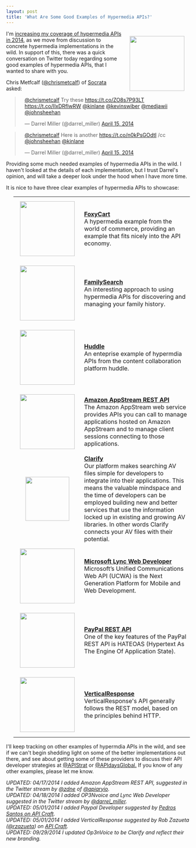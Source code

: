 ```yaml
---
layout: post
title: 'What Are Some Good Examples of Hypermedia APIs?'
---
```

<p><a href="http://hypermedia.apievangelist.com/"><img style="padding: 15px;" src="https://s3.amazonaws.com/kinlane-productions/bw-icons/bw-hypermedia.png" alt="" width="150" align="right" /></a></p>
<p>I'm <a href="http://hypermedia.apievangelist.com/">increasing my coverage of hypermedia APIs in 2014</a>, as we move from discussion to concrete hypermedia implementations in the wild. In support of this, there was a quick conversation on Twitter today regarding some good examples of hypermedia APIs, that I wanted to share with you.</p>
<p>Chris Metfcalf (<a href="https://twitter.com/chrismetcalf/">@chrismetcalf</a>) of <a href="http://www.socrata.com/">Socrata</a> asked:</p>
<blockquote class="twitter-tweet" lang="en" style="padding-left: 25px;">
<p><a href="https://twitter.com/chrismetcalf">@chrismetcalf</a> Try these <a href="https://t.co/ZO8s7P93LT">https://t.co/ZO8s7P93LT</a> <a href="https://t.co/IlxDRfIwRW">https://t.co/IlxDRfIwRW</a> <a href="https://twitter.com/kinlane">@kinlane</a> <a href="https://twitter.com/kevinswiber">@kevinswiber</a> <a href="https://twitter.com/medjawii">@medjawii</a> <a href="https://twitter.com/johnsheehan">@johnsheehan</a></p>
&mdash; Darrel Miller (@darrel_miller) <a href="https://twitter.com/darrel_miller/statuses/456215389283037184">April 15, 2014</a></blockquote>
<script src="http://platform.twitter.com/widgets.js"></script>
<blockquote class="twitter-tweet" lang="en" style="padding-left: 25px;">
<p><a href="https://twitter.com/chrismetcalf">@chrismetcalf</a> Here is another <a href="https://t.co/n0kPsGOdtI">https://t.co/n0kPsGOdtI</a> /cc <a href="https://twitter.com/johnsheehan">@johnsheehan</a> <a href="https://twitter.com/kinlane">@kinlane</a></p>
&mdash; Darrel Miller (@darrel_miller) <a href="https://twitter.com/darrel_miller/statuses/456219023353454592">April 15, 2014</a></blockquote>
<script src="http://platform.twitter.com/widgets.js"></script>
<p>Providing some much needed examples of hypermedia APIs in the wild. I haven't looked at the details of each implementation, but I trust Darrel's opinion, and will take a deeper look under the hood when I have more time.</p>
<p>It is nice to have three clear examples of hypermedia APIs to showcase:</p>
<table style="padding-left: 20px;" cellpadding="1" width="90%">
<tbody>
<tr>
<td width="160" align="center"><a href="https://wiki.foxycart.com/v/0.0.0/hypermedia_api" target="_blank"><img style="padding: 10px;" src="https://s3.amazonaws.com/kinlane-productions/api-evangelist/foxy-cart/foxy-cart-api.png" alt="" width="150" /></a></td>
<td align="left"><a href="https://wiki.foxycart.com/v/0.0.0/hypermedia_api" target="_blank"><strong>FoxyCart</strong></a><br />A hypermedia example from the world of commerce, providing an example that fits nicely into the API economy.</td>
</tr>
<tr>
<td width="160" align="center"><a href="https://familysearch.org/developers/docs/guides" target="_blank"><img style="padding: 10px;" src="https://s3.amazonaws.com/kinlane-productions/api-evangelist/family-search/family-search-api.png" alt="" width="150" /></a></td>
<td align="left"><a href="https://familysearch.org/developers/docs/guides" target="_blank"><strong>FamilySearch</strong></a><br />An interesting approach to using hypermedia APIs for discovering and managing your family history.</td>
</tr>
<tr>
<td width="160" align="center"><a href="https://code.google.com/p/huddle-apis/wiki/BasicConcepts" target="_blank"><img style="padding: 10px;" src="https://s3.amazonaws.com/kinlane-productions/api-evangelist/huddle/huddle-api.png" alt="" width="150" /></a></td>
<td align="left"><a href="https://code.google.com/p/huddle-apis/wiki/BasicConcepts" target="_blank"><strong>Huddle</strong></a><br />An enteprise example of hypermdia APIs from the content collaboration platform huddle.&nbsp;</td>
</tr>
<tr>
<td width="160" align="center"><a href="http://docs.aws.amazon.com/appstream/latest/developerguide/rest-api.html" target="_blank"><img style="padding: 10px;" src="https://s3.amazonaws.com/kinlane-productions/AWS_LOGO_CMYK.jpg" alt="" width="150" /></a></td>
<td align="left"><a href="http://docs.aws.amazon.com/appstream/latest/developerguide/rest-api.html" target="_blank"><strong>Amazon AppStream REST API</strong></a><br />The Amazon AppStream web service provides APIs you can call to manage applications hosted on Amazon AppStream and to manage client sessions connecting to those applications.</td>
</tr>
<tr>
<td width="160" align="center"><a href="http://clarify.io/" target="_blank"><img style="padding: 10px;" src="https://s3.amazonaws.com/kinlane-productions/api-evangelist/clarify/clarify-logo.png" alt="" width="120" /></a></td>
<td align="left"><a href="http://clarify.io/" target="_blank"><strong>Clarify</strong></a><br />Our platform makes searching AV files simple for developers to integrate into their applications. This means the valuable mindspace and the time of developers can be employed building new and better services that use the information locked up in existing and growing AV libraries. In other words Clarify connects your AV files with their potential.</td>
</tr>
<tr>
<td width="160" align="center"><a href="https://ucwa.lync.com/documentation/GettingStarted-WebLinks" target="_blank"><img style="padding: 10px;" src="https://s3.amazonaws.com/kinlane-productions/api-evangelist/lync/lync-web-developer-logo.png" alt="" width="150" /></a></td>
<td align="left"><a href="https://ucwa.lync.com/documentation/GettingStarted-WebLinks" target="_blank"><strong>Microsoft Lync Web Developer</strong></a><br />Microsoft&rsquo;s Unified Communications Web API (UCWA) is the Next Generation Platform for Mobile and Web Development.</td>
</tr>
<tr>
<td width="160" align="center"><a href="https://developer.paypal.com/docs/api/#hateoas-links" target="_blank"><img style="padding: 10px;" src="https://s3.amazonaws.com/kinlane-productions/paypal/paypal-developer-logo.png" alt="" width="150" /></a></td>
<td align="left"><a href="https://developer.paypal.com/docs/api/#hateoas-links" target="_blank"><strong>PayPal REST API</strong></a><br />One of the key features of the PayPal REST API is HATEOAS (Hypertext As The Engine Of Application State).</td>
</tr>
<tr>
<td width="160" align="center"><a href="http://developer.verticalresponse.com/docs/read/HATEOAS_API" target="_blank"><img style="padding: 10px;" src="https://s3.amazonaws.com/kinlane-productions/api-evangelist/verticalresponse/verticalresponse-developers-logo.png" alt="" width="150" /></a></td>
<td align="left"><a href="http://developer.verticalresponse.com/docs/read/HATEOAS_API" target="_blank"><strong>VerticalResponse</strong></a><br />VerticalResponse's API generally follows the REST model, based on the principles behind HTTP.</td>
</tr>
</tbody>
</table>
<p>I'll keep tracking on other examples of hypermdia APIs in the wild, and see if we can't begin shedding light on some of the better implementations out there, and see about getting some of these providers to discuss their API developer strategies at <a href="https://twitter.com/apistrat">@APIStrat</a> or <a href="https://twitter.com/APIdaysGlobal">@APIdaysGlobal.</a>&nbsp;If you know of any other examples, please let me know.</p>
<p><em>UPDATED: 04/17/2014 I added Amazon AppStream REST API, suggested in the Twitter stream by <a href="https://twitter.com/zdne">@zdne</a> of <a href="https://twitter.com/apiaryio">@apiaryio</a>.<br /></em><em><em>UPDATED: 04/18/2014 I added OP3Nvoice and Lync Web Developer suggested in the Twitter stream by <a href="https://twitter.com/darrel_miller">@darrel_miller</a>.<br /></em></em><em><em><em><em>UPDATED: 05/01/2014 I added Paypal Developer suggested by <a href="https://groups.google.com/forum/#!topic/api-craft/B5DPG1SntnM">Pedros Santos on API Craft</a>.<br /></em></em></em></em><em><em><em><em><em><em><em><em>UPDATED: 05/01/2014 I added VerticalResponse suggested by Rob Zazueta (<a href="https://twitter.com/rzazueta">@rzazueta</a>) on <a href="https://groups.google.com/forum/#!topic/api-craft/B5DPG1SntnM">API Craft</a>.<br /><em><em><em><em><em><em><em><em>UPDATED: 09/29/2014 I updated Op3nVoice to be Clarify and reflect their new branding.</em></em></em></em></em></em></em></em></em></em></em></em></em></em></em></em></p>